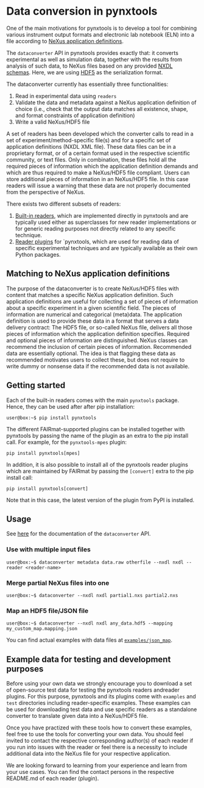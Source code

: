 # Data conversion in pynxtools
One of the main motivations for pynxtools is to develop a tool for combining various instrument output formats and electronic lab notebook (ELN) into a file according to [NeXus application definitions](https://fairmat-nfdi.github.io/nexus_definitions/classes/index.html). 

The `dataconverter` API in pynxtools provides exactly that: it converts experimental as well as simulation data, together with the results from analysis of such data, to NeXus files based on any provided [NXDL schemas](https://manual.nexusformat.org/nxdl.html#index-1). Here, we are using [HDF5](https://support.hdfgroup.org/HDF5/) as the serialization format.

The dataconverter currently has essentially three functionalities:

1. Read in experimental data using ```readers```
2. Validate the data and metadata against a NeXus application definition of choice (i.e., check that the output data matches all existence, shape, and format constraints of application definition)
3. Write a valid NeXus/HDF5 file

A set of readers has been developed which the converter calls to read in a set of experiment/method-specific file(s) and for a specific set of application definitions (NXDL XML file). These data files can be in a proprietary format, or of a certain format used in the respective scientific community, or text files. Only in combination, these files hold all the required pieces of information which the application definition demands and which are thus required to make a NeXus/HDF5 file compliant. Users can store additional pieces of information in an NeXus/HDF5 file. In this case readers will issue a warning that these data are not properly documented from the perspective of NeXus.

There exists two different subsets of readers:

1. [Built-in readers](../reference/built-in-readers.md), which are implemented directly in pynxtools and are typically used either as superclasses for new reader implementations or for generic reading purposes not directly related to any specific technique.
2. [Reader plugins](../reference/plugins.md) for `pynxtools, which are used for reading data of specific experimental techniques and are typically available as their own Python packages.

## Matching to NeXus application definitions

The purpose of the dataconverter is to create NeXus/HDF5 files with content that matches a specific NeXus application definition. Such application definitions are useful for collecting a set of pieces of information about a specific experiment in a given scientific field. The pieces of information are numerical and categorical (meta)data. The application definition is used to provide these data in a format that serves a data delivery contract: The HDF5 file, or so-called NeXus file, delivers all those pieces of information which the application definition specifies. Required and optional pieces of information are distinguished. NeXus classes can recommend the inclusion of certain pieces of information. Recommended data are essentially optional. The idea is that flagging these data as recommended motivates users to collect these, but does not require to write dummy or nonsense data if the recommended data is not available.

## Getting started

Each of the built-in readers comes with the main `pynxtools` package. Hence, they can be used after after pip installation:
```console
user@box:~$ pip install pynxtools
```

The different FAIRmat-supported plugins can be installed together with pynxtools by passing the name of the plugin as an extra to the pip install call. For example, for the `pynxtools-mpes` plugin:
```console
pip install pynxtools[mpes]
```

In addition, it is also possible to install all of the pynxtools reader plugins which are maintained by FAIRmat by passing the `[convert]` extra to the pip install call:

```console
pip install pynxtools[convert]
```

Note that in this case, the latest version of the plugin from PyPI is installed.

## Usage
See [here](../reference/cli-api.md#data-conversion) for the documentation of the `dataconverter` API.

### Use with multiple input files

```console
user@box:~$ dataconverter metadata data.raw otherfile --nxdl nxdl --reader <reader-name>
```

### Merge partial NeXus files into one

```console
user@box:~$ dataconverter --nxdl nxdl partial1.nxs partial2.nxs
```

### Map an HDF5 file/JSON file

```console
user@box:~$ dataconverter --nxdl nxdl any_data.hdf5 --mapping my_custom_map.mapping.json
```

You can find actual examples with data files at [`examples/json_map`](https://github.com/FAIRmat-NFDI/pynxtools/tree/master/examples/json_map/).


## Example data for testing and development purposes

Before using your own data we strongly encourage you to download a set of open-source test data for testing the pynxtools readers andreader  plugins. For this purpose, pynxtools and its plugins come 
with `examples` and `test` directories including reader-specific examples. These examples can be used for downloading test data and use specific readers as a standalone converter to translate given data into a NeXus/HDF5 file.

Once you have practized with these tools how to convert these examples, feel free to use the tools for converting your own data. You should feel invited to contact the respective corresponding author(s) of each reader if you run into issues with the reader or feel there is a necessity to include additional data into the NeXus file for your respective application.

We are looking forward to learning from your experience and learn from your use cases. You can find the contact persons in the respective README.md of each reader (plugin).